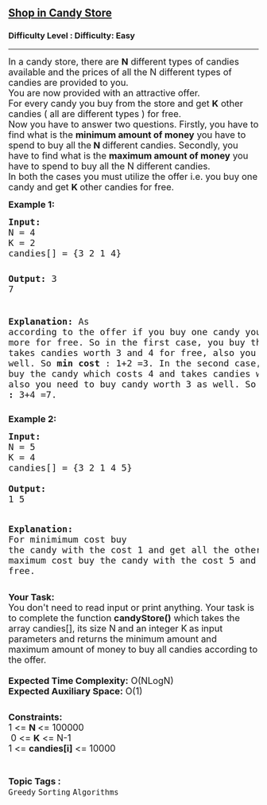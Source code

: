 <h2><a href="https://www.geeksforgeeks.org/problems/shop-in-candy-store1145/1?itm_source=geeksforgeeks&itm_medium=article&itm_campaign=bottom_sticky_on_article">Shop in Candy Store</a></h2><h3>Difficulty Level : Difficulty: Easy</h3><hr><div class="problems_problem_content__Xm_eO"><p><span style="font-size: 18px;">In a candy store, there are <strong>N</strong> different types of candies available and the prices of all the N different types of candies are provided to you.<br>You are now provided with an attractive offer.<br>For every candy you buy from the store and get <strong>K</strong> other candies ( all are different types ) for free.<br>Now you have to answer two questions. Firstly, you have to find what is the <strong>minimum amount of money</strong> you have to spend to buy all the<strong> N </strong>different candies. Secondly, you have to find what is the <strong>maximum amount of money</strong> you have to spend to buy all the N different candies.<br>In both the cases you must utilize the offer i.e. you buy one candy and get <strong>K </strong>other candies for free.</span></p>
<p><strong><span style="font-size: 18px;">Example 1:</span></strong></p>
<pre><span style="font-size: 18px;"><strong>Input:</strong>
N = 4
K = 2
candies[] = {3 2 1 4}</span>

<span style="font-size: 18px;"><strong>Output:</strong>
3 7</span>

<span style="font-size: 18px;"><strong>Explanation:</strong>
As according to the offer if you buy 
one candy you can take at most two 
more for free. So in the first case, 
you buy the candy which costs 1 and 
takes candies worth 3 and 4 for free, 
also you buy candy worth 2 as well.
So <strong>min cost</strong> : 1+2 =3.
In the second case, you can buy the 
candy which costs 4 and takes candies 
worth 1 and 2 for free, also you need 
to buy candy worth 3 as well. 
So <strong>max cost :</strong> 3+4 =7.</span></pre>
<p><strong><span style="font-size: 18px;">Example 2:</span></strong></p>
<pre><span style="font-size: 18px;"><strong>Input:</strong> </span>
<span style="font-size: 18px;">N = 5
K = 4</span>
<span style="font-size: 18px;">candies[] = {3 2 1 4 5}
</span><span style="font-size: 18px;"><strong>
Output:</strong> </span>
<span style="font-size: 18px;">1 5

<strong>Explanation:
</strong></span><span style="font-size: 18px;">For minimimum cost buy the candy with
the cost 1 and get all the other candies
for free.
For maximum cost buy the candy with
the cost 5 and get all other candies
for free.</span>
</pre>
<p><span style="font-size: 18px;"><strong>Your Task:&nbsp;&nbsp;</strong></span><br><span style="font-size: 18px;">You don't need to read input or print anything. Your task is to complete the function <strong>candyStore()</strong>&nbsp;which takes the array candies[], its size N<strong>&nbsp;</strong>and an integer K<strong>&nbsp;</strong>as input parameters&nbsp;and returns the minimum amount and maximum amount of money to buy all candies according to the offer.<br><br><strong>Expected Time Complexity:</strong> O(NLogN)<br><strong>Expected Auxiliary Space:</strong> O(1)</span></p>
<p><br><span style="font-size: 18px;"><strong>Constraints:</strong><br>1 &lt;=&nbsp;<strong>N&nbsp;</strong>&lt;= 100000<br>&nbsp;0 &lt;= <strong>K</strong> &lt;= N-1<br>1 &lt;= <strong>candies[i]</strong>&nbsp;&lt;= 10000</span></p></div><br><p><span style=font-size:18px><strong>Topic Tags : </strong><br><code>Greedy</code>&nbsp;<code>Sorting</code>&nbsp;<code>Algorithms</code>&nbsp;